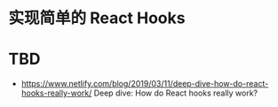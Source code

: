 # 实现简单的 React Hooks

# TBD

- https://www.netlify.com/blog/2019/03/11/deep-dive-how-do-react-hooks-really-work/ Deep dive: How do React hooks really work?
